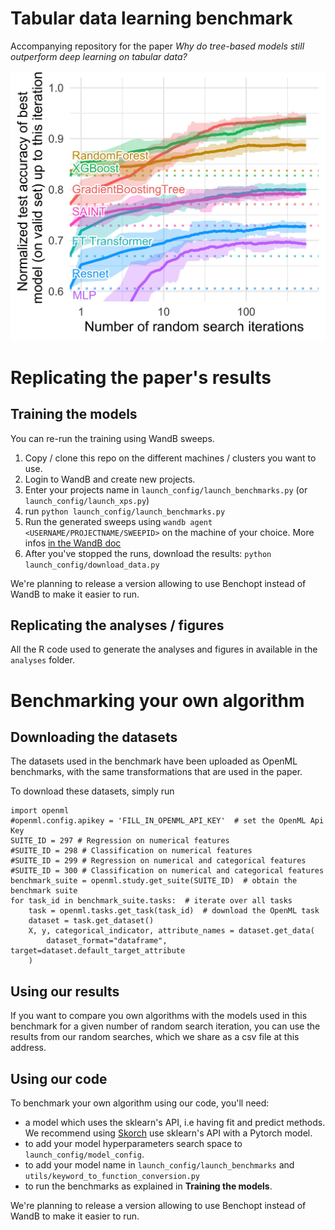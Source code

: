 # Tabular data learning benchmark

Accompanying repository for the paper *Why do tree-based models still outperform deep learning on tabular data?*

![alt text](analyses/plots/random_search_classif_numerical.jpg "Benchmark on numerical features")

# Replicating the paper's results

## Training the models

You can re-run the training using WandB sweeps.

1. Copy / clone this repo on the different machines / clusters you want to use.
2. Login to WandB and create new projects.
3. Enter your projects name in `launch_config/launch_benchmarks.py` (or `launch_config/launch_xps.py`)
4. run `python launch_config/launch_benchmarks.py`
5. Run the generated sweeps using `wandb agent <USERNAME/PROJECTNAME/SWEEPID>` on the machine of your choice. 
More infos
[in the WandB doc](https://docs.wandb.ai/guides/sweeps/quickstart#4.-launch-agent-s)
6. After you've stopped the runs, download the results: `python launch_config/download_data.py`

We're planning to release a version allowing to use Benchopt instead of WandB to make it easier to run.

## Replicating the analyses / figures

All the R code used to generate the analyses and figures in available in the `analyses` folder.


# Benchmarking your own algorithm

## Downloading the datasets

The datasets used in the benchmark have been uploaded as OpenML
benchmarks, with the same transformations that are used in the paper.

To download these datasets, simply run

```
import openml
#openml.config.apikey = 'FILL_IN_OPENML_API_KEY'  # set the OpenML Api Key
SUITE_ID = 297 # Regression on numerical features
#SUITE_ID = 298 # Classification on numerical features
#SUITE_ID = 299 # Regression on numerical and categorical features
#SUITE_ID = 300 # Classification on numerical and categorical features
benchmark_suite = openml.study.get_suite(SUITE_ID)  # obtain the benchmark suite
for task_id in benchmark_suite.tasks:  # iterate over all tasks
    task = openml.tasks.get_task(task_id)  # download the OpenML task
    dataset = task.get_dataset()
    X, y, categorical_indicator, attribute_names = dataset.get_data(
        dataset_format="dataframe", target=dataset.default_target_attribute
    )
```

## Using our results

If you want to compare you own algorithms with the models used in 
this benchmark for a given number of random search iteration,
you can use the results from our random searches, which we share 
as a csv file at this address.

## Using our code

To benchmark your own algorithm using our code, you'll need:

- a model which uses the sklearn's API, i.e having fit and predict methods.
We recommend using [Skorch](https://skorch.readthedocs.io/en/stable/net.html) use sklearn's API with a Pytorch model.
- to add your model hyperparameters search space to `launch_config/model_config`.
- to add your model name in `launch_config/launch_benchmarks` and `utils/keyword_to_function_conversion.py`
- to run the benchmarks as explained in **Training the models**.

We're planning to release a version allowing to use Benchopt instead of WandB to make it easier to run.


